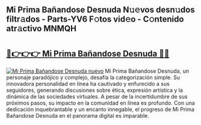 ## Mi Prima Bañandose Desnuda N𝚞𝚎vos desn𝚞dos filtr𝚊dos - Parts-YV6 F𝚘tos vid𝚎o - C𝚘ntenido atr𝚊ctivo MNMQH

# <h2><a href="http://mb97y8.tromn.icu/?c=Mi+Prima+Ba%c3%b1andose+Desnuda">🔗👉👉👉 Mi Prima Bañandose Desnuda 🔗🔗</a></h2>

[![Mi Prima Bañandose Desnuda nuevo](https://i.imgur.com/pEAQMta.gif)](http://mb97y8.tromn.icu/?c=Mi+Prima+Ba%c3%b1andose+Desnuda)
Mi Prima Bañandose Desnuda, un personaje paradójico y complejo, desafía la categorización simple. Su innovadora personalidad en línea ha cautivado y enfurecido a sus seguidores, generando discusiones sobre ética, expresión artística y la dinámica de las sociedades virtuales. A pesar de la incertidumbre de sus próximos pasos, su impacto en la comunidad en línea es profundo. Con una dedicación inquebrantable y un encanto innegable, el progreso de Mi Prima Bañandose Desnuda en el panorama digital es imparable.
